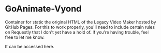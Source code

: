 # GoAnimate-Vyond
Container for static the original HTML of the Legacy Video Maker hosted by GitHub Pages. For this to work properly, you'll need to include certain rules on Requestly that I don't yet have a hold of. If you're having trouble, feel free to let me know.

It can be accessed here.
